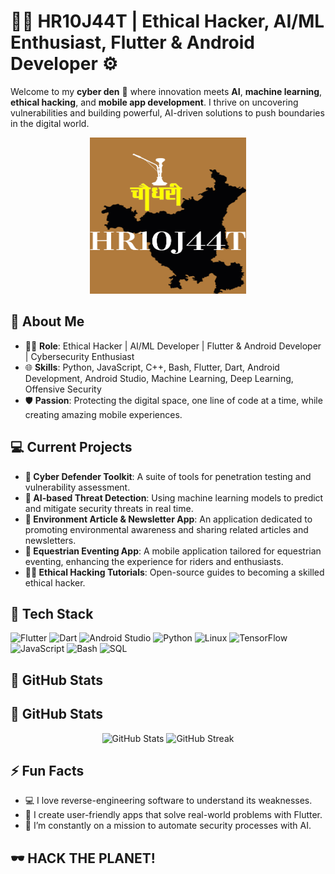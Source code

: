 # 👨‍💻 HR10J44T | Ethical Hacker, AI/ML Enthusiast, Flutter & Android Developer ⚙️

Welcome to my **cyber den** 👾 where innovation meets **AI**, **machine learning**, **ethical hacking**, and **mobile app development**. I thrive on uncovering vulnerabilities and building powerful, AI-driven solutions to push boundaries in the digital world.

<div align="center">
<img src="https://github.com/HR10J44T/HR10J44T/blob/main/HR10J44T.png" alt="HR10J44T Banner" width="250" height="250">
</div>

## 🚀 About Me
- 🧑‍💻 **Role**: Ethical Hacker | AI/ML Developer | Flutter & Android Developer | Cybersecurity Enthusiast
- 🌐 **Skills**: Python, JavaScript, C++, Bash, Flutter, Dart, Android Development, Android Studio, Machine Learning, Deep Learning, Offensive Security
- 🛡️ **Passion**: Protecting the digital space, one line of code at a time, while creating amazing mobile experiences.

## 💻 Current Projects
- **🔐 Cyber Defender Toolkit**: A suite of tools for penetration testing and vulnerability assessment.
- **🤖 AI-based Threat Detection**: Using machine learning models to predict and mitigate security threats in real time.
- **📱 Environment Article & Newsletter App**: An application dedicated to promoting environmental awareness and sharing related articles and newsletters.
- **🏇 Equestrian Eventing App**: A mobile application tailored for equestrian eventing, enhancing the experience for riders and enthusiasts.
- **👨‍🏫 Ethical Hacking Tutorials**: Open-source guides to becoming a skilled ethical hacker.

## 🔧 Tech Stack
![Flutter](https://img.shields.io/badge/-Flutter-02569B?style=flat&logo=flutter&logoColor=white)
![Dart](https://img.shields.io/badge/-Dart-01579B?style=flat&logo=dart&logoColor=white)
![Android Studio](https://img.shields.io/badge/-Android%20Studio-3DDC84?style=flat&logo=android-studio&logoColor=white)
![Python](https://img.shields.io/badge/-Python-3776AB?style=flat&logo=python&logoColor=white)
![Linux](https://img.shields.io/badge/-Linux-FCC624?style=flat&logo=linux&logoColor=black)
![TensorFlow](https://img.shields.io/badge/-TensorFlow-FF6F00?style=flat&logo=tensorflow&logoColor=white)
![JavaScript](https://img.shields.io/badge/-JavaScript-F7DF1E?style=flat&logo=javascript&logoColor=black)
![Bash](https://img.shields.io/badge/-Bash-4EAA25?style=flat&logo=gnu-bash&logoColor=white)
![SQL](https://img.shields.io/badge/-SQL-336791?style=flat&logo=postgresql&logoColor=white)

## 🧠 GitHub Stats
## 🧠 GitHub Stats
<div align="center">
  <img src="https://github-readme-stats.vercel.app/api?username=HR10J44T&show_icons=true&theme=radical" alt="GitHub Stats">
  <img src="https://github-readme-streak-stats.herokuapp.com?user=HR10J44T&theme=radical&date_format=j%20M%5B%20Y%5D" alt="GitHub Streak">
</div>


## ⚡ Fun Facts
- 💻 I love reverse-engineering software to understand its weaknesses.
- 📱 I create user-friendly apps that solve real-world problems with Flutter.
- 🎯 I’m constantly on a mission to automate security processes with AI.

## 🕶️ HACK THE PLANET!
